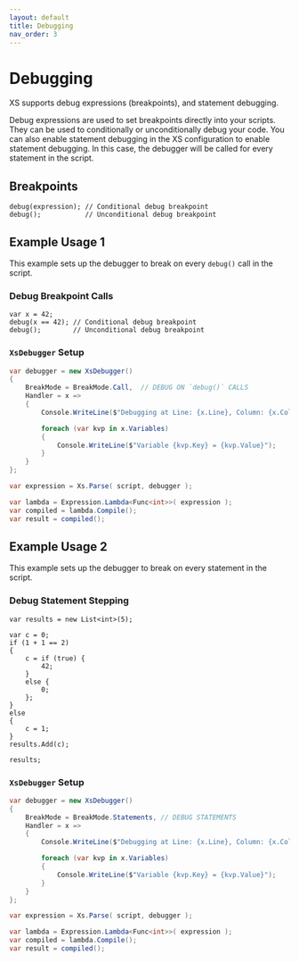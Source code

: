 ```yaml
---
layout: default
title: Debugging
nav_order: 3
---
```


# Debugging

XS supports debug expressions (breakpoints), and statement debugging.

Debug expressions are used to set breakpoints directly into your scripts. They can be used to conditionally or unconditionally debug your code.
You can also enable statement debugging in the XS configuration to enable statement debugging. In this case, the debugger will be called for every statement in the script.

## Breakpoints

```
debug(expression); // Conditional debug breakpoint
debug();           // Unconditional debug breakpoint
```

## Example Usage 1

This example sets up the debugger to break on every `debug()` call in the script.

### Debug Breakpoint Calls
```
var x = 42;
debug(x == 42); // Conditional debug breakpoint
debug();        // Unconditional debug breakpoint
```

### `XsDebugger` Setup

```csharp
var debugger = new XsDebugger()
{
    BreakMode = BreakMode.Call,  // DEBUG ON `debug()` CALLS
    Handler = x =>
    {
        Console.WriteLine($"Debugging at Line: {x.Line}, Column: {x.Column} - {x.SourceLine}");

        foreach (var kvp in x.Variables)
        {
            Console.WriteLine($"Variable {kvp.Key} = {kvp.Value}");
        }
    }
};

var expression = Xs.Parse( script, debugger );

var lambda = Expression.Lambda<Func<int>>( expression );
var compiled = lambda.Compile();
var result = compiled();
```

## Example Usage 2

This example sets up the debugger to break on every statement in the script.

### Debug Statement Stepping
```
var results = new List<int>(5);

var c = 0;
if (1 + 1 == 2)
{
    c = if (true) { 
        42; 
    } 
    else { 
        0; 
    };
}
else
{
    c = 1;
}
results.Add(c);

results;
```

### `XsDebugger` Setup

```csharp
var debugger = new XsDebugger()
{
    BreakMode = BreakMode.Statements, // DEBUG STATEMENTS
    Handler = x =>
    {
        Console.WriteLine($"Debugging at Line: {x.Line}, Column: {x.Column} - {x.SourceLine}");

        foreach (var kvp in x.Variables)
        {
            Console.WriteLine($"Variable {kvp.Key} = {kvp.Value}");
        }
    }
};

var expression = Xs.Parse( script, debugger );

var lambda = Expression.Lambda<Func<int>>( expression );
var compiled = lambda.Compile();
var result = compiled();
```
